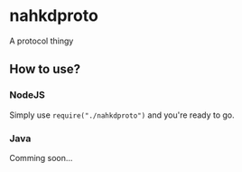 # nahkdproto
A protocol thingy

## How to use?
### NodeJS
Simply use ``require("./nahkdproto")`` and you're ready to go.

### Java
Comming soon...

